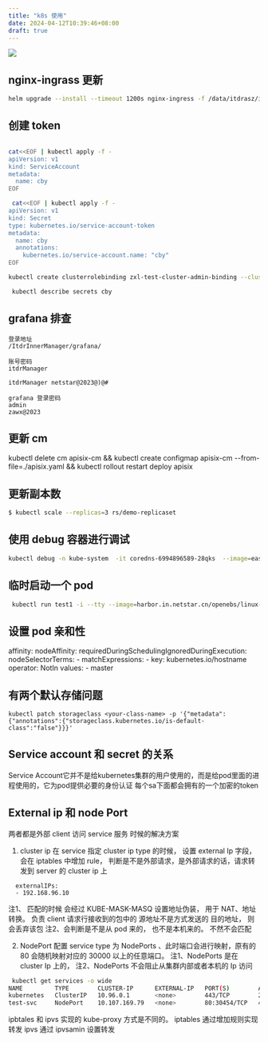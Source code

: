 ```yaml
---
title: "k8s 使用"
date: 2024-04-12T10:39:46+08:00
draft: true
---
```



![](https://yunpiao-images.oss-cn-beijing.aliyuncs.com/ob/202401030949870.png)
## nginx-ingrass 更新

```bash
helm upgrade --install --timeout 1200s nginx-ingress -f /data/itdrasz/itdr/charts_value/nginx-ingress-controller.yaml -n  nginx-system  /data/itdrasz/itdr/charts/nginx-ingress-controller-9.7.2.tgz --create-namespace
```

## 创建 token
```bash

cat<<EOF | kubectl apply -f -
apiVersion: v1
kind: ServiceAccount
metadata:
  name: cby
EOF

 cat<<EOF | kubectl apply -f -
apiVersion: v1
kind: Secret
type: kubernetes.io/service-account-token
metadata:
  name: cby
  annotations:
    kubernetes.io/service-account.name: "cby"
EOF

kubectl create clusterrolebinding zxl-test-cluster-admin-binding --clusterrole=cluster-admin --user=system:serviceaccount:itdr:cby

 kubectl describe secrets cby
```
## grafana 排查

```
登录地址 
/ItdrInnerManager/grafana/

账号密码 
itdrManager

itdrManager netstar@2023@)@#

grafana 登录密码
admin
zawx@2023

```


## 更新 cm
kubectl delete cm apisix-cm && kubectl create configmap apisix-cm --from-file=./apisix.yaml && kubectl rollout restart deploy apisix

## 更新副本数

```bash
$ kubectl scale --replicas=3 rs/demo-replicaset
```

## 使用 debug 容器进行调试
```bash
kubectl debug -n kube-system  -it coredns-6994896589-28qks  --image=easzlab.io.local:5000/flannel/flannel-cni-plugin:v1.1.2  --share-processes --copy-to=nginx-app-debug --container=nginx-container-debug
```

## 临时启动一个 pod

```bash
 kubectl run test1 -i --tty --image=harbor.in.netstar.cn/openebs/linux-utils:3.4.0 sh
```

## 设置 pod 亲和性
affinity:
  nodeAffinity:
    requiredDuringSchedulingIgnoredDuringExecution:
      nodeSelectorTerms:
      - matchExpressions:
        - key: kubernetes.io/hostname
          operator: NotIn
          values:
          - master


## 有两个默认存储问题
`kubectl patch storageclass <your-class-name> -p '{"metadata": {"annotations":{"storageclass.kubernetes.io/is-default-class":"false"}}}'`
## Service account 和 secret 的关系

Service Account它并不是给kubernetes集群的用户使用的，而是给pod里面的进程使用的，它为pod提供必要的身份认证
每个sa下面都会拥有的一个加密的token


## External ip 和  node Port 

两者都是外部 client 访问 service 服务 时候的解决方案
1. cluster ip 
在 service 指定 cluster ip type 的时候， 设置 external Ip 字段， 会在 iptables 中增加 rule， 判断是不是外部请求，是外部请求的话，请求转发到 server 的 cluster ip 上

```
  externalIPs:
  - 192.168.96.10
```
注1、 匹配的时候 会经过 KUBE-MASK-MASQ 设置地址伪装， 用于 NAT、地址转换。 负责 client 请求行接收到的包中的 源地址不是方式发送的 目的地址， 则会丢弃该包
注2、会判断是不是从 pod 来的， 也不是本机来的。 不然不会匹配

2. NodePort
配置 service type 为 NodePorts 、此时端口会进行映射，原有的 80 会随机映射对应的 30000 以上的任意端口。
注1、NodePorts 是在 cluster Ip 上的，
注2、NodePorts 不会阻止从集群内部或者本机的 Ip 访问
```bash
 kubectl get services -o wide
NAME         TYPE        CLUSTER-IP      EXTERNAL-IP   PORT(S)        AGE   SELECTOR
kubernetes   ClusterIP   10.96.0.1       <none>        443/TCP        24d   <none>
test-svc     NodePort    10.107.169.79   <none>        80:30454/TCP   47h   app=lab-web
```


ipbtales 和 ipvs 实现的 kube-proxy 方式是不同的。 
iptables 通过增加规则实现转发
ipvs 通过 ipvsamin 设置转发



